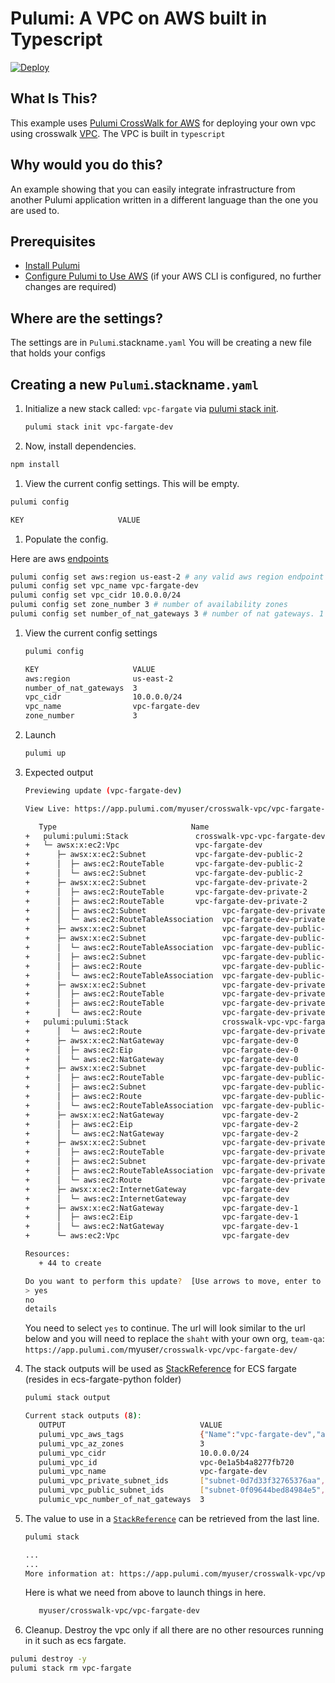 # Pulumi:  A VPC on AWS built in Typescript
[![Deploy](https://get.pulumi.com/new/button.svg)](https://app.pulumi.com/new)

## What Is This?

This example uses [Pulumi CrossWalk for AWS](https://www.pulumi.com/docs/guides/crosswalk/aws/#pulumi-crosswalk-for-aws) for deploying your own vpc using crosswalk [VPC](https://www.pulumi.com/docs/guides/crosswalk/aws/vpc/).  The VPC is built in `typescript`

## Why would you do this?  
An example showing that you can easily integrate infrastructure from another Pulumi application written in a different language than the one you are used to.

## Prerequisites

* [Install Pulumi](https://www.pulumi.com/docs/get-started/install/)
* [Configure Pulumi to Use AWS](https://www.pulumi.com/docs/intro/cloud-providers/aws/setup/) (if your AWS CLI is configured, no further changes are required)

## Where are the settings?
 The settings are in `Pulumi`.stackname`.yaml`
 You will be creating a new file that holds your configs

## Creating a new `Pulumi`.stackname`.yaml`

 1. Initialize a new stack called: `vpc-fargate` via [pulumi stack init](https://www.pulumi.com/docs/reference/cli/pulumi_stack_init/).
      ```bash
      pulumi stack init vpc-fargate-dev
      ```
 1. Now, install dependencies.

   ```bash
   npm install
   ```
 1. View the current config settings. This will be empty.
   ```bash
   pulumi config
   ```
   ```bash
   KEY                     VALUE
   ```
 1. Populate the config.

   Here are aws [endpoints](https://docs.aws.amazon.com/general/latest/gr/rande.html)
   ```bash
   pulumi config set aws:region us-east-2 # any valid aws region endpoint
   pulumi config set vpc_name vpc-fargate-dev
   pulumi config set vpc_cidr 10.0.0.0/24
   pulumi config set zone_number 3 # number of availability zones
   pulumi config set number_of_nat_gateways 3 # number of nat gateways. 1 to N(where N is zone_number). recommended to keep at least 2 for high availability.
   ```

1. View the current config settings
   ```bash
   pulumi config
   ```

   ```bash
   KEY                     VALUE
   aws:region              us-east-2
   number_of_nat_gateways  3
   vpc_cidr                10.0.0.0/24
   vpc_name                vpc-fargate-dev
   zone_number             3
   ```

1. Launch
   ```bash
   pulumi up
   ```

1. Expected output

   ```bash
   Previewing update (vpc-fargate-dev)

   View Live: https://app.pulumi.com/myuser/crosswalk-vpc/vpc-fargate-dev/previews/0da8c31d-5cb4-4fee-9a3d-69d9d5d21511

      Type                              Name                           Plan
   +   pulumi:pulumi:Stack               crosswalk-vpc-vpc-fargate-dev  create...
   +   └─ awsx:x:ec2:Vpc                 vpc-fargate-dev                create
   +      ├─ awsx:x:ec2:Subnet           vpc-fargate-dev-public-2       create
   +      │  ├─ aws:ec2:RouteTable       vpc-fargate-dev-public-2       create
   +      │  └─ aws:ec2:Subnet           vpc-fargate-dev-public-2       create
   +      ├─ awsx:x:ec2:Subnet           vpc-fargate-dev-private-2      create
   +      │  ├─ aws:ec2:RouteTable       vpc-fargate-dev-private-2      create
   +      │  ├─ aws:ec2:RouteTable       vpc-fargate-dev-private-2      create
   +      │  ├─ aws:ec2:Subnet                 vpc-fargate-dev-private-2      create
   +      │  └─ aws:ec2:RouteTableAssociation  vpc-fargate-dev-private-2      create
   +      ├─ awsx:x:ec2:Subnet                 vpc-fargate-dev-public-1       create
   +      ├─ awsx:x:ec2:Subnet                 vpc-fargate-dev-public-1       create
   +      │  └─ aws:ec2:RouteTableAssociation  vpc-fargate-dev-public-2       create
   +      │  ├─ aws:ec2:Subnet                 vpc-fargate-dev-public-1       create
   +      │  ├─ aws:ec2:Route                  vpc-fargate-dev-public-1-ig    create
   +      │  └─ aws:ec2:RouteTableAssociation  vpc-fargate-dev-public-1       create
   +      ├─ awsx:x:ec2:Subnet                 vpc-fargate-dev-private-1      create
   +      │  ├─ aws:ec2:RouteTable             vpc-fargate-dev-private-1        create
   +      │  ├─ aws:ec2:RouteTable             vpc-fargate-dev-private-1        create
   +      │  └─ aws:ec2:Route                  vpc-fargate-dev-private-2-nat-2  create
   +   pulumi:pulumi:Stack                     crosswalk-vpc-vpc-fargate-dev    create
   +      │  └─ aws:ec2:Route                  vpc-fargate-dev-private-1-nat-1  create
   +      ├─ awsx:x:ec2:NatGateway             vpc-fargate-dev-0                create
   +      │  ├─ aws:ec2:Eip                    vpc-fargate-dev-0                create
   +      │  └─ aws:ec2:NatGateway             vpc-fargate-dev-0                create
   +      ├─ awsx:x:ec2:Subnet                 vpc-fargate-dev-public-0         create
   +      │  ├─ aws:ec2:RouteTable             vpc-fargate-dev-public-0         create
   +      │  ├─ aws:ec2:Subnet                 vpc-fargate-dev-public-0         create
   +      │  ├─ aws:ec2:Route                  vpc-fargate-dev-public-0-ig      create
   +      │  └─ aws:ec2:RouteTableAssociation  vpc-fargate-dev-public-0         create
   +      ├─ awsx:x:ec2:NatGateway             vpc-fargate-dev-2                create
   +      │  ├─ aws:ec2:Eip                    vpc-fargate-dev-2                create
   +      │  └─ aws:ec2:NatGateway             vpc-fargate-dev-2                create
   +      ├─ awsx:x:ec2:Subnet                 vpc-fargate-dev-private-0        create
   +      │  ├─ aws:ec2:RouteTable             vpc-fargate-dev-private-0        create
   +      │  ├─ aws:ec2:Subnet                 vpc-fargate-dev-private-0        create
   +      │  ├─ aws:ec2:RouteTableAssociation  vpc-fargate-dev-private-0        create
   +      │  └─ aws:ec2:Route                  vpc-fargate-dev-private-0-nat-0  create
   +      ├─ awsx:x:ec2:InternetGateway        vpc-fargate-dev                  create
   +      │  └─ aws:ec2:InternetGateway        vpc-fargate-dev                  create
   +      ├─ awsx:x:ec2:NatGateway             vpc-fargate-dev-1                create
   +      │  ├─ aws:ec2:Eip                    vpc-fargate-dev-1                create
   +      │  └─ aws:ec2:NatGateway             vpc-fargate-dev-1                create
   +      └─ aws:ec2:Vpc                       vpc-fargate-dev                  create

   Resources:
      + 44 to create

   Do you want to perform this update?  [Use arrows to move, enter to select, type to filter]
   > yes
   no
   details
   ```

   You need to select `yes` to continue.  The url will look similar to the url below and you will need to replace the `shaht` with your own org, `team-qa`:
      `https://app.pulumi.com/`myuser`/crosswalk-vpc/vpc-fargate-dev/`

1. The stack outputs will be used as [StackReference](https://www.pulumi.com/docs/intro/concepts/organizing-stacks-projects/#inter-stack-dependencies) for ECS fargate (resides in ecs-fargate-python folder)

   ```bash
   pulumi stack output
   ```

   ```bash
   Current stack outputs (8):
      OUTPUT                              VALUE
      pulumi_vpc_aws_tags                 {"Name":"vpc-fargate-dev","availability_zones_used":"3","cidr_block":"10.0.0.0/24","cost_center":"1234","crosswalk":"yes","demo":"true","number_of_nat_gateways":"3","pulumi:Configs":"Pulumi.vpc-fargate-dev.yaml","pulumi:Project":"crosswalk-vpc","pulumi:Stack":"vpc-fargate-dev"}
      pulumi_vpc_az_zones                 3
      pulumi_vpc_cidr                     10.0.0.0/24
      pulumi_vpc_id                       vpc-0e1a5b4a8277fb720
      pulumi_vpc_name                     vpc-fargate-dev
      pulumi_vpc_private_subnet_ids       ["subnet-0d7d33f32765376aa","subnet-0697aa77c78831c8a","subnet-0e11a5c7b3bfae990"]
      pulumi_vpc_public_subnet_ids        ["subnet-0f09644bed84984e5","subnet-08f11730467a5a376","subnet-0eff65aac894f1115"]
      pulumic_vpc_number_of_nat_gateways  3
      ```

9. The value to use in a [`StackReference`](https://www.pulumi.com/docs/intro/concepts/organizing-stacks-projects/#inter-stack-dependencies) can be retrieved from the last line.
   ```bash
   pulumi stack
   ```

   ```bash
   ...
   ...
   More information at: https://app.pulumi.com/myuser/crosswalk-vpc/vpc-fargate-dev
   ```
   Here is what we need from above to launch things in here.  
   ```bash
      myuser/crosswalk-vpc/vpc-fargate-dev
   ```

10. Cleanup.  Destroy the vpc only if all there are no other resources running in it such as ecs fargate.
   ```bash
   pulumi destroy -y
   pulumi stack rm vpc-fargate
   ```